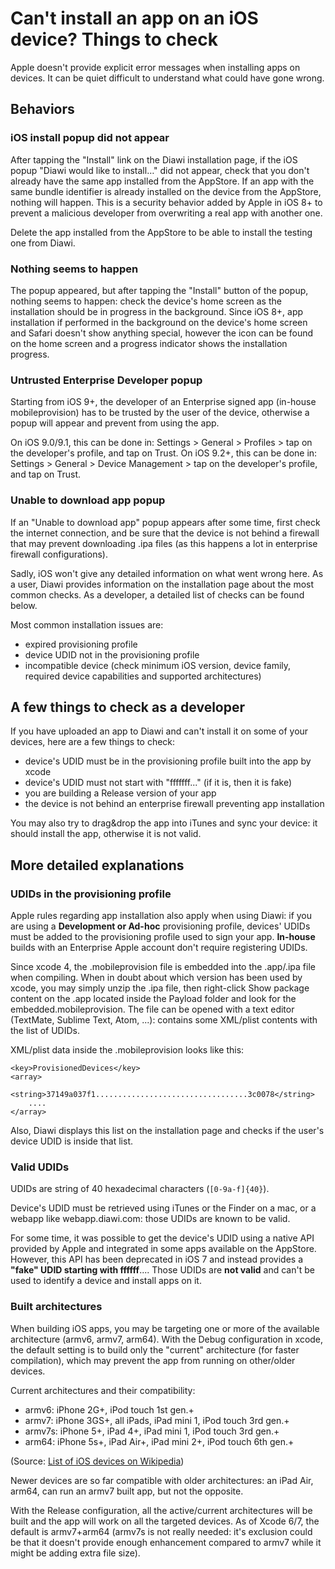 # Can't install an app on an iOS device? Things to check

Apple doesn't provide explicit error messages when installing apps on devices. It can be quiet difficult to understand what could have gone wrong.

## Behaviors

### iOS install popup did not appear

After tapping the "Install" link on the Diawi installation page, if the iOS popup "Diawi would like to install&hellip;" did not appear, check that you don't already have the same app installed from the AppStore.
If an app with the same bundle identifier is already installed on the device from the AppStore, nothing will happen. This is a security behavior added by Apple in iOS 8+ to prevent a malicious developer from overwriting a real app with another one.

Delete the app installed from the AppStore to be able to install the testing one from Diawi.

### Nothing seems to happen

The popup appeared, but after tapping the "Install" button of the popup, nothing seems to happen: check the device's home screen as the installation should be in progress in the background. Since iOS 8+, app installation if performed in the background on the device's home screen and Safari doesn't show anything special, however the icon can be found on the home screen and a progress indicator shows the installation progress.

### Untrusted Enterprise Developer popup

Starting from iOS 9+, the developer of an Enterprise signed app (in-house mobileprovision) has to be trusted by the user of the device, otherwise a popup will appear and prevent from using the app.

On iOS 9.0/9.1, this can be done in: Settings > General > Profiles > tap on the developer's profile, and tap on Trust.
On iOS 9.2+, this can be done in: Settings > General > Device Management > tap on the developer's profile, and tap on Trust.

### Unable to download app popup

If an "Unable to download app" popup appears after some time, first check the internet connection, and be sure that the device is not behind a firewall that may prevent downloading .ipa files (as this happens a lot in enterprise firewall configurations).

Sadly, iOS won't give any detailed information on what went wrong here. As a user, Diawi provides information on the installation page about the most common checks. As a developer, a detailed list of checks can be found below.

Most common installation issues are:
 * expired provisioning profile<br>
 * device UDID not in the provisioning profile<br>
 * incompatible device (check minimum iOS version, device family, required device capabilities and supported architectures)

## A few things to check as a developer

If you have uploaded an app to Diawi and can't install it on some of your devices, here are a few things to check:

 * device's UDID must be in the provisioning profile built into the app by xcode
 * device's UDID must not start with "fffffff..." (if it is, then it is fake)
 * you are building a Release version of your app﻿
 * the device is not behind an enterprise firewall preventing app installation

You may also try to drag&drop the app into iTunes and sync your device: it should install the app, otherwise it is not valid.

## More detailed explanations

### UDIDs in the provisioning profile
Apple rules regarding app installation also apply when using Diawi: if you are using a __Development or Ad-hoc__ provisioning profile, devices' UDIDs must be added to the provisioning profile used to sign your app. __In-house__ builds with an Enterprise Apple account don't require registering UDIDs.

Since xcode 4, the .mobileprovision file is embedded into the .app/.ipa file when compiling. When in doubt about which version has been used by xcode, you may simply unzip the .ipa file, then right-click Show package content on the .app located inside the Payload folder and look for the embedded.mobileprovision. The file can be opened with a text editor (TextMate, Sublime Text, Atom, ...): contains some XML/plist contents with the list of UDIDs.

XML/plist data inside the .mobileprovision looks like this:
```
﻿<key>ProvisionedDevices</key>
<array>
    <string>37149a037f1..................................3c0078</string>﻿
    ....
</array>
```
Also, Diawi displays this list on the installation page and checks if the user's device UDID is inside that list.

### Valid UDIDs
UDIDs are string of 40 hexadecimal characters (`[0-9a-f]{40}`).

Device's UDID must be retrieved using iTunes or the Finder on a mac, or a webapp like webapp.diawi.com: those UDIDs are known to be valid.

For some time, it was possible to get the device's UDID using a native API provided by Apple and integrated in some apps available on the AppStore. However, this API has been deprecated in iOS 7 and instead provides a __"fake" UDID starting with ffffff__.... Those UDIDs are __not valid__ and can't be used to identify a device and install apps on it.

### Built architectures
When building iOS apps, you may be targeting one or more of the available architecture (armv6, armv7, arm64). With the Debug configuration in xcode, the default setting is to build only the "current" architecture (for faster compilation), which may prevent the app from running on other/older devices.

Current architectures and their compatibility:
 
 * armv6: iPhone 2G+, iPod touch 1st gen.+
 * armv7: iPhone 3GS+, all iPads, iPad mini 1, iPod touch 3rd gen.+
 * armv7s: iPhone 5+, iPad 4+, iPad mini 1, iPod touch 3rd gen.+
 * arm64: iPhone 5s+, iPad Air+, iPad mini 2+, iPod touch 6th gen.+

(Source: [List of iOS devices on Wikipedia](http://en.wikipedia.org/wiki/List_of_iOS_devices#Features))

Newer devices are so far compatible with older architectures: an iPad Air, arm64, can run an armv7 built app, but not the opposite.

With the Release configuration, all the active/current architectures will be built and the app will work on all the targeted devices.  As of Xcode 6/7, the default is armv7+arm64 (armv7s is not really needed: it's exclusion could be that it doesn't provide enough enhancement compared to armv7 while it might be adding extra file size).
